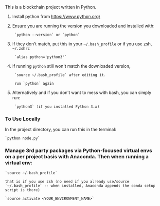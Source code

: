 This is a blockchain project written in Python.

1. Install python from https://www.python.org/

2. Ensure you are running the version you downloaded and installed with:

        `python --version` or `python`

3. If they don't match, put this in your `~/.bash_profile` or if you use zsh, `~/.zshrc`

        `alias python='python3'`

4. If running `python` still won't match the downloaded version,

        `source ~/.bash_profile` after editing it.

        run `python` again

5. Alternatively and if you don't want to mess with bash, you can simply run:

        `python3` (if you installed Python 3.x)

### To Use Locally

In the project directory, you can run this in the terminal:

    `python node.py`

### Manage 3rd party packages via Python-focused virtual envs on a per project basis with Anaconda. Then when running a virtual env:

    `source ~/.bash_profile`
    
    that is if you use zsh (no need if you already use/source `~/.bash_profile` -- when installed, Anaconda appends the conda setup script is there)

    `source activate <YOUR_ENVIRONMENT_NAME>`

